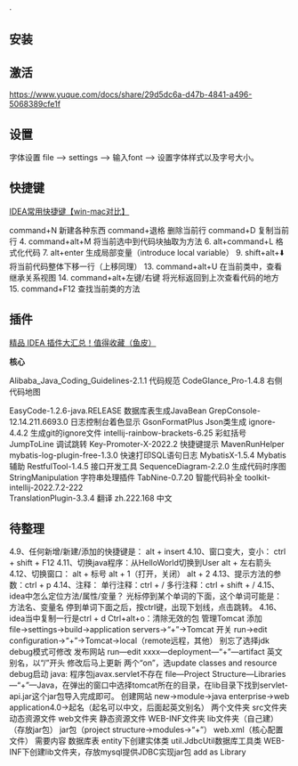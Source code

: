 ·
## 安装

## 激活
https://www.yuque.com/docs/share/29d5dc6a-d47b-4841-a496-5068389cfe1f

## 设置
字体设置
file --> settings --> 输入font --> 设置字体样式以及字号大小。

## 快捷键
[IDEA常用快捷键【win-mac对比】](https://blog.csdn.net/Redemption___/article/details/122147175)

command+N 新建各种东西
command+退格 删除当前行
command+D 复制当前行
4. command+alt+M 将当前选中到代码块抽取为方法
6. alt+command+L 格式化代码
7. alt+enter 生成局部变量（introduce local variable）
9. shift+alt+⬇️ 将当前代码整体下移一行（上移同理）
13. command+alt+U 在当前类中，查看继承关系视图
14. command+alt+左键/右键 将光标返回到上次查看代码的地方
15. command+F12 查找当前类的方法


## 插件

[精品 IDEA 插件大汇总！值得收藏（鱼皮）](https://mp.weixin.qq.com/s/dVNleEGBr9h5RsZIgB-JVQ)

**核心**

Alibaba_Java_Coding_Guidelines-2.1.1   代码规范
CodeGlance_Pro-1.4.8   右侧代码地图

EasyCode-1.2.6-java.RELEASE   数据库表生成JavaBean
GrepConsole-12.14.211.6693.0   日志控制台着色显示
GsonFormatPlus   Json类生成
ignore-4.4.2   生成git的ignore文件
intellij-rainbow-brackets-6.25   彩虹括号
JumpToLine   调试跳转
Key-Promoter-X-2022.2   快捷键提示
MavenRunHelper   
mybatis-log-plugin-free-1.3.0   快速打印SQL语句日志
MybatisX-1.5.4   Mybatis辅助
RestfulTool-1.4.5   接口开发工具
SequenceDiagram-2.2.0   生成代码时序图
StringManipulation   字符串处理插件
TabNine-0.7.20   智能代码补全
toolkit-intellij-2022.7.2-222   
TranslationPlugin-3.3.4   翻译
zh.222.168   中文







## 待整理


4.9、任何新增/新建/添加的快捷键是：
alt + insert
4.10、窗口变大，变小：
ctrl + shift + F12
4.11、切换java程序：从HelloWorld切换到User
alt + 左右箭头
4.12、切换窗口：
alt + 标号 alt + 1（打开，关闭） alt + 2
4.13、提示方法的参数：ctrl + p
4.14、注释：
单行注释：ctrl + / 多行注释：ctrl + shift + /
4.15、idea中怎么定位方法/属性/变量？
光标停到某个单词的下面，这个单词可能是：   方法名、变量名 停到单词下面之后，按ctrl键，出现下划线，点击跳转。
4.16、idea当中复制一行是ctrl + d
Ctrl+alt+o：清除无效的包
管理Tomcat
添加
file→settings→build→application servers→“+”→Tomcat
开关
run→edit configuration→“+”→Tomcat→local（remote远程，其他） 别忘了选择jdk debug模式可修改 发布网站   run—edit xxxx—deployment—“+”—artifact   英文别名，以“/”开头 修改后马上更新   两个“on”，选update classes and resource   debug启动 java: 程序包javax.servlet不存在   file—Project Structure—Libraries—“+”—Java，在弹出的窗口中选择tomcat所在的目录，在lib目录下找到servlet-api.jar这个jar包导入完成即可。
创建网站
new→module→java enterprise→web application4.0→起名（起名可以中文，后面起英文别名）
两个文件夹
src文件夹   动态资源文件 web文件夹   静态资源文件   WEB-INF文件夹     lib文件夹（自己建）（存放jar包）       jar包（project structure→modules→“+”）     web.xml（核心配置文件）
需要内容
数据库表 entity下创建实体类 util.JdbcUtil数据库工具类 WEB-INF下创建lib文件夹，存放mysql提供JDBC实现jar包   add as Library


